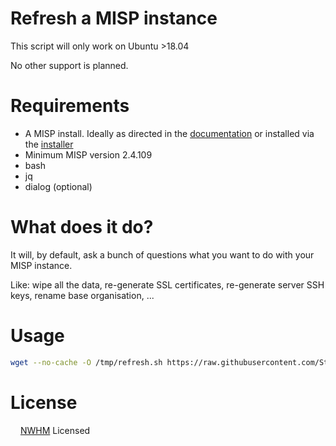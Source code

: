 # Refresh a MISP instance

This script will only work on Ubuntu >18.04

No other support is planned.

# Requirements

* A MISP install. Ideally as directed in the [documentation](https://misp.github.io/MISP/INSTALL.ubuntu1804/) or installed via the [installer](https://github.com/MISP/MISP/blob/2.4/INSTALL/INSTALL.sh)
* Minimum MISP version 2.4.109
* bash
* jq
* dialog (optional)

# What does it do?

It will, by default, ask a bunch of questions what you want to do with your MISP instance.

Like: wipe all the data, re-generate SSL certificates, re-generate server SSH keys, rename base organisation, ...

# Usage

```bash
wget --no-cache -O /tmp/refresh.sh https://raw.githubusercontent.com/SteveClement/misp-refresh/main/refresh.sh ; bash /tmp/refresh.sh
```
# License

<img src="https://nonwhiteheterosexualmalelicense.org/502px-Asexual_symbol.svg.png" data-canonical-src="https://nonwhiteheterosexualmalelicense.org/502px-Asexual_symbol.svg.png" width="12" height="12" /> [NWHM](https://nonwhiteheterosexualmalelicense.org/) Licensed
